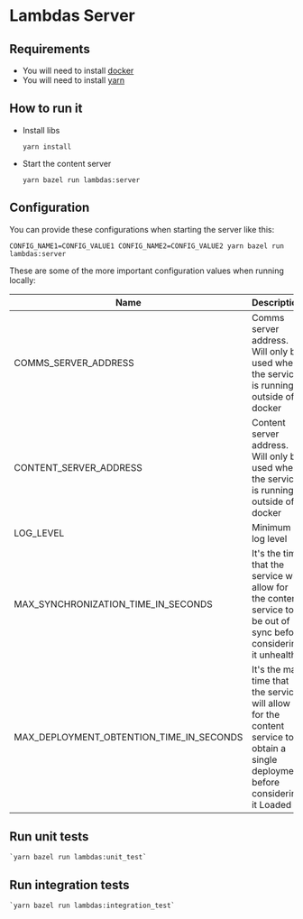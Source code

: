 # Lambdas Server

## Requirements

* You will need to install [docker](https://docs.docker.com/get-docker/)
* You will need to install [yarn](https://classic.yarnpkg.com/en/docs/install/)


## How to run it

* Install libs

    `yarn install`

* Start the content server

    `yarn bazel run lambdas:server`


## Configuration

You can provide these configurations when starting the server like this:

`CONFIG_NAME1=CONFIG_VALUE1 CONFIG_NAME2=CONFIG_VALUE2 yarn bazel run lambdas:server`

These are some of the more important configuration values when running locally:

| Name | Description | Default |
|------|-------------|:-----:|
| COMMS_SERVER_ADDRESS | Comms server address. Will only be used when the service is running outside of docker | - |
| CONTENT_SERVER_ADDRESS | Content server address. Will only be used when the service is running outside of docker | - |
| LOG_LEVEL | Minimum log level | 'info' |
| MAX_SYNCHRONIZATION_TIME_IN_SECONDS | It's the time that the service will allow for the content service to be out of sync before considering it unhealthy | '15m' |
| MAX_DEPLOYMENT_OBTENTION_TIME_IN_SECONDS | It's the max time that the service will allow for the content service to obtain a single deployment before considering it Loaded | '3s' |

## Run unit tests
    `yarn bazel run lambdas:unit_test`

## Run integration tests
    `yarn bazel run lambdas:integration_test`
